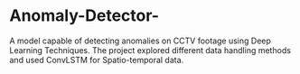 # Anomaly-Detector-
A model capable of detecting anomalies on CCTV footage using Deep Learning Techniques.
The project explored different data handling methods and used ConvLSTM for Spatio-temporal data.

